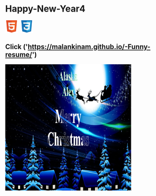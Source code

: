 # Happy-New-Year4



<div>
  <img src="https://github.com/devicons/devicon/blob/master/icons/html5/html5-original.svg" title="html5" alt="html5" width="40" height="40"/>&nbsp
  <img src="https://github.com/devicons/devicon/blob/master/icons/css3/css3-original.svg" title="css" alt="css" width="40" height="40"/>&nbsp
 
</div>
 


## Click ('https://malankinam.github.io/-Funny-resume/')
 <img src="./screencapture-127-0-0-1-5500-index-html-2023-12-21-11_30_21.png" title="css"  width="400" height="400"/>
